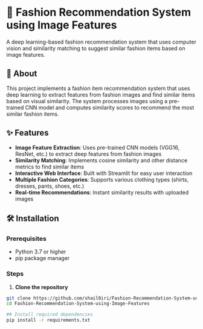 # 👗 Fashion Recommendation System using Image Features

A deep learning-based fashion recommendation system that uses computer vision and similarity matching to suggest similar fashion items based on image features.

## 📖 About

This project implements a fashion item recommendation system that uses deep learning to extract features from fashion images and find similar items based on visual similarity. The system processes images using a pre-trained CNN model and computes similarity scores to recommend the most similar fashion items.

## ✨ Features

- **Image Feature Extraction**: Uses pre-trained CNN models (VGG16, ResNet, etc.) to extract deep features from fashion images
- **Similarity Matching**: Implements cosine similarity and other distance metrics to find similar items
- **Interactive Web Interface**: Built with Streamlit for easy user interaction
- **Multiple Fashion Categories**: Supports various clothing types (shirts, dresses, pants, shoes, etc.)
- **Real-time Recommendations**: Instant similarity results with uploaded images

## 🛠️ Installation

### Prerequisites
- Python 3.7 or higher
- pip package manager

### Steps

1. **Clone the repository**
```bash
git clone https://github.com/shail0iri/Fashion-Recommendation-System-using-Image-Features.git
cd Fashion-Recommendation-System-using-Image-Features

## Install required dependencies
pip install -r requirements.txt
